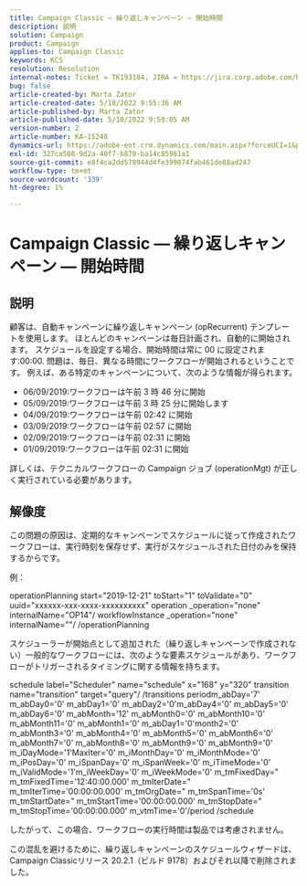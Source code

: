 ```yaml
---
title: Campaign Classic — 繰り返しキャンペーン — 開始時間
description: 説明
solution: Campaign
product: Campaign
applies-to: Campaign Classic
keywords: KCS
resolution: Resolution
internal-notes: Ticket = TK193184, JIRA = https://jira.corp.adobe.com/browse/NEO-18567
bug: false
article-created-by: Marta Zator
article-created-date: 5/10/2022 9:55:36 AM
article-published-by: Marta Zator
article-published-date: 5/10/2022 9:59:05 AM
version-number: 2
article-number: KA-15248
dynamics-url: https://adobe-ent.crm.dynamics.com/main.aspx?forceUCI=1&pagetype=entityrecord&etn=knowledgearticle&id=c8207854-47d0-ec11-a7b5-00224809c101
exl-id: 327ca508-9d2a-40f7-b870-ba14c85981a1
source-git-commit: e8f4ca2dd578944d4fe399074fab461de88ad247
workflow-type: tm+mt
source-wordcount: '339'
ht-degree: 1%

---
```


# Campaign Classic — 繰り返しキャンペーン — 開始時間

## 説明


顧客は、自動キャンペーンに繰り返しキャンペーン (opRecurrent) テンプレートを使用します。 ほとんどのキャンペーンは毎日計画され、自動的に開始されます。 スケジュールを設定する場合、開始時間は常に 00 に設定されます:00:00. 問題は、毎日、異なる時間にワークフローが開始されるということです。
例えば、ある特定のキャンペーンについて、次のような情報が得られます。

- 06/09/2019:ワークフローは午前 3 時 46 分に開始
- 05/09/2019:ワークフローは午前 3 時 25 分に開始します
- 04/09/2019:ワークフローは午前 02:42 に開始
- 03/09/2019:ワークフローは午前 02:57 に開始
- 02/09/2019:ワークフローは午前 02:31 に開始
- 01/09/2019:ワークフローは午前 02:31 に開始


詳しくは、テクニカルワークフローの Campaign ジョブ (operationMgt) が正しく実行されている必要があります。


## 解像度


この問題の原因は、定期的なキャンペーンでスケジュールに従って作成されたワークフローは、実行時刻を保存せず、実行がスケジュールされた日付のみを保持するからです。

例：

operationPlanning start=&quot;2019-12-21&quot; toStart=&quot;1&quot; toValidate=&quot;0&quot; uuid=&quot;xxxxxx-xxx-xxxx-xxxxxxxxxx&quot; operation _operation=&quot;none&quot; internalName=&quot;OP14&quot;/ workflowInstance _operation=&quot;none&quot; internalName=&quot;&quot;/ /operationPlanning

スケジューラーが開始点として追加された（繰り返しキャンペーンで作成されない）一般的なワークフローには、次のような要素スケジュールがあり、ワークフローがトリガーされるタイミングに関する情報を持ちます。

schedule label=&quot;Scheduler&quot; name=&quot;schedule&quot; x=&quot;168&quot; y=&quot;320&quot; transition name=&quot;transition&quot; target=&quot;query&quot;/ /transitions periodm_abDay=&#39;7&#39; m_abDay0=&#39;0&#39; m_abDay1=&#39;0&#39; m_abDay2=&#39;0&#39;m_abDay4=&#39;0&#39; m_abDay5=&#39;0&#39; m_abDay6=&#39;0&#39; m_abMonth=&#39;12&#39; m_abMonth0=&#39;0&#39; m_abMonth10=&#39;0&#39; m_abMonth11=&#39;0&#39; m_abMonth1=&#39;0&#39; m_abDay1=&#39;0&#39;month2=&#39;0&#39; m_abMonth3=&#39;0&#39; m_abMonth4=&#39;0&#39; m_abMonth5=&#39;0&#39; m_abMonth6=&#39;0&#39; m_abMonth7=&#39;0&#39; m_abMonth8=&#39;0&#39; m_abMonth9=&#39;0&#39; m_abMonth9=&#39;0&#39; m_iDayMode=&#39;1&#39;MaxIter=&#39;0&#39; m_iMonthDay=&#39;0&#39; m_iMonthMode=&#39;0&#39; m_iPosDay=&#39;0&#39; m_iSpanDay=&#39;0&#39; m_iSpanWeek=&#39;0&#39; m_iTimeMode=&#39;0&#39; m_iValidMode=&#39;1&#39;m_iWeekDay=&#39;0&#39; m_iWeekMode=&#39;0&#39; m_tmFixedDay=&quot; m_tmFixedTime=&#39;12:40:00.000&#39; m_tmIterDate=&quot; m_tmIterTime=&#39;00:00:00.000&#39; m_tmOrgDate=&quot; m_tmSpanTime=&#39;0s&#39; m_tmStartDate=&quot; m_tmStartTime=&#39;00:00:00.000&#39; m_tmStopDate=&quot; m_tmStopTime=&#39;00:00:00.000&#39; m_vtmTime=&#39;0&#39;/period /schedule

したがって、この場合、ワークフローの実行時間は製品では考慮されません。

この混乱を避けるために、繰り返しキャンペーンのスケジュールウィザードは、Campaign Classicリリース 20.2.1（ビルド 9178）およびそれ以降で削除されました。
